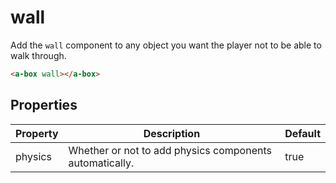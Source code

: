 # wall

Add the `wall` component to any object you want the player not to be able to walk through.

```html
<a-box wall></a-box>
```

## Properties

| Property   | Description                                                  | Default |
| ---------- | ------------------------------------------------------------ | ------- |
| physics    | Whether or not to add physics components automatically.      | true    |
